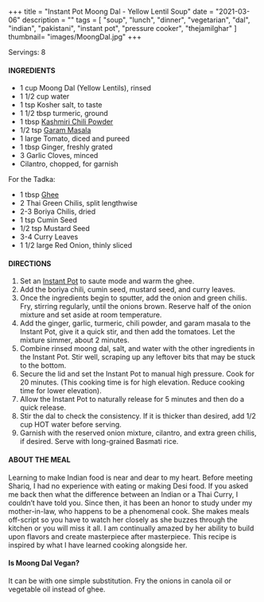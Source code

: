 +++
title = "Instant Pot Moong Dal - Yellow Lentil Soup"
date = "2021-03-06"
description = ""
tags = [
    "soup",
    "lunch",
    "dinner",
    "vegetarian", 
    "dal", 
    "indian", 
    "pakistani", 
    "instant pot", 
    "pressure cooker",
    "thejamilghar"
]
thumbnail= "images/MoongDal.jpg"
+++

Servings: 8 <!--more-->

#### INGREDIENTS 

* 1 cup Moong Dal (Yellow Lentils), rinsed   
* 1 1/2 cup water 
* 1 tsp Kosher salt, to taste
* 1 1/2 tbsp turmeric, ground 
* 1 tbsp [Kashmiri Chili Powder](https://amzn.to/3jP2lMC) 
* 1/2 tsp [Garam Masala](https://amzn.to/3u0tvEX)
* 1 large Tomato, diced and pureed 
* 1 tbsp Ginger, freshly grated 
* 3 Garlic Cloves, minced 
* Cilantro, chopped, for garnish 

For the Tadka: 

* 1 tbsp [Ghee](https://amzn.to/2ZkJkrW) 
* 2 Thai Green Chilis, split lengthwise 
* 2-3 Boriya Chilis, dried 
* 1 tsp Cumin Seed
* 1/2 tsp Mustard Seed
* 3-4 Curry Leaves   
* 1 1/2 large Red Onion, thinly sliced

#### DIRECTIONS 

1. Set an [Instant Pot](https://amzn.to/3qfNYCZ) to saute mode and warm the ghee. 
2. Add the boriya chili, cumin seed, mustard seed, and curry leaves. 
3. Once the ingredients begin to sputter, add the onion and green chilis. Fry, stirring regularly, until the onions brown. Reserve half of the onion mixture and set aside at room temperature. 
4. Add the ginger, garlic, turmeric, chili powder, and garam masala to the Instant Pot, give it a quick stir, and then add the tomatoes. Let the mixture simmer, about 2 minutes. 
5. Combine rinsed moong dal, salt, and water with the other ingredients in the Instant Pot. Stir well, scraping up any leftover bits that may be stuck to the bottom. 
6. Secure the lid and set the Instant Pot to manual high pressure. Cook for 20 minutes. (This cooking time is for high elevation. Reduce cooking time for lower elevation). 
7. Allow the Instant Pot to naturally release for 5 minutes and then do a quick release. 
8. Stir the dal to check the consistency. If it is thicker than desired, add 1/2 cup HOT water before serving. 
9. Garnish with the reserved onion mixture, cilantro, and extra green chilis, if desired. Serve with long-grained Basmati rice. 

#### ABOUT THE MEAL 

Learning to make Indian food is near and dear to my heart. Before meeting Shariq, I had no experience with eating or making Desi food. If you asked me back then what the difference between an Indian or a Thai Curry, I couldn’t have told you. Since then, it has been an honor to study under my mother-in-law, who happens to be a phenomenal cook. She makes meals off-script so you have to watch her closely as she buzzes through the kitchen or you will miss it all. I am continually amazed by her ability to build upon flavors and create masterpiece after masterpiece. This recipe is inspired by what I have learned cooking alongside her. 

#### Is Moong Dal Vegan? 

It can be with one simple substitution. Fry the onions in canola oil or vegetable oil instead of ghee. 
